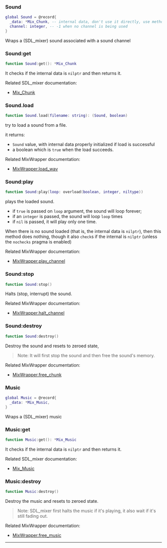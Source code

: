 ### Sound

```lua
global Sound = @record{
  _data: *Mix_Chunk, -- internal data, don't use it directly, use methods instead
  channel: integer, -- -1 when no channel is being used
}
```

Wraps a (SDL_mixer) sound associated with a sound channel

### Sound:get

```lua
function Sound:get(): *Mix_Chunk
```

It checks if the internal data is `nilptr` and then returns it.

Related SDL_mixer documentation:
* [Mix_Chunk](https://www.libsdl.org/projects/SDL_mixer/docs/SDL_mixer_85.html#SEC85)

### Sound.load

```lua
function Sound.load(filename: string): (Sound, boolean)
```

try to load a sound from a file.

it returns:
* `Sound` value, with internal data properly initialized if load is successful
* a boolean which is `true` when the load succeeds.

Related MixWrapper documentation:
* [MixWrapper.load_wav](wrappers/mix.md#mixwrapperload_wav)

### Sound:play

```lua
function Sound:play(loop: overload(boolean, integer, niltype))
```

plays the loaded sound.
* if `true` is passed on `loop` argument, the sound will loop forever;
* if an `integer` is passed, the sound will loop `loop` times
* if `nil` is passed, it will play only one time.

When there is no sound loaded (that is, the internal data is `nilptr`), then this method
does nothing, though it also `check`s if the internal is `nilptr` (unless the `nochecks` pragma is enabled)

Related MixWrapper documentation:
* [MixWrapper.play_channel](wrappers/mix.md#mixwrapperplay_channel)

### Sound:stop

```lua
function Sound:stop()
```

Halts (stop, interrupt) the sound.

Related MixWrapper documentation:
* [MixWrapper.halt_channel](wrappers/mix.md#mixwrapperhalt_channel)

### Sound:destroy

```lua
function Sound:destroy()
```

Destroy the sound and resets to zeroed state,

> Note: It will first stop the sound and then free the sound's memory.

Related MixWrapper documentation:
* [MixWrapper.free_chunk](wrappers/mix.md#mixwrapperfree_chunk)

### Music

```lua
global Music = @record{
  _data: *Mix_Music,
}
```

Wraps a (SDL_mixer) music

### Music:get

```lua
function Music:get(): *Mix_Music
```

It checks if the internal data is `nilptr` and then returns it.

Related SDL_mixer documentation:
* [Mix_Music](https://www.libsdl.org/projects/SDL_mixer/docs/SDL_mixer_86.html#SEC86)

### Music:destroy

```lua
function Music:destroy()
```

Destroy the music and resets to zeroed state.

> Note: SDL_mixer first halts the music if it's playing, it also wait if it's still fading out.

Related MixWrapper documentation:
* [MixWrapper.free_music](wrappers/mix.md#mixwrapperfree_music)

---
